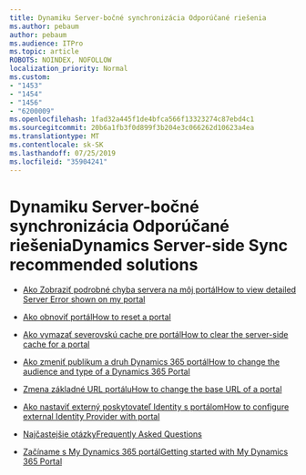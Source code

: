 ```yaml
---
title: Dynamiku Server-bočné synchronizácia Odporúčané riešenia
ms.author: pebaum
author: pebaum
ms.audience: ITPro
ms.topic: article
ROBOTS: NOINDEX, NOFOLLOW
localization_priority: Normal
ms.custom:
- "1453"
- "1454"
- "1456"
- "6200009"
ms.openlocfilehash: 1fad32a445f1de4bfca566f13323274c87ebd4c1
ms.sourcegitcommit: 20b6a1fb3f0d899f3b204e3c066262d10623a4ea
ms.translationtype: MT
ms.contentlocale: sk-SK
ms.lasthandoff: 07/25/2019
ms.locfileid: "35904241"
---
```

# <a name="dynamics-server-side-sync-recommended-solutions"></a><span data-ttu-id="9591c-102">Dynamiku Server-bočné synchronizácia Odporúčané riešenia</span><span class="sxs-lookup"><span data-stu-id="9591c-102">Dynamics Server-side Sync recommended solutions</span></span>

* [<span data-ttu-id="9591c-103">Ako Zobraziť podrobné chyba servera na môj portál</span><span class="sxs-lookup"><span data-stu-id="9591c-103">How to view detailed Server Error shown on my portal</span></span>](https://docs.microsoft.com/dynamics365/customer-engagement/portals/view-portal-error-log)

* [<span data-ttu-id="9591c-104">Ako obnoviť portál</span><span class="sxs-lookup"><span data-stu-id="9591c-104">How to reset a portal</span></span>](https://docs.microsoft.com/dynamics365/customer-engagement/portals/reset-portal)

* [<span data-ttu-id="9591c-105">Ako vymazať severovskú cache pre portál</span><span class="sxs-lookup"><span data-stu-id="9591c-105">How to clear the server-side cache for a portal</span></span>](https://docs.microsoft.com/dynamics365/customer-engagement/portals/clear-server-side-cache)

* [<span data-ttu-id="9591c-106">Ako zmeniť publikum a druh Dynamics 365 portál</span><span class="sxs-lookup"><span data-stu-id="9591c-106">How to change the audience and type of a Dynamics 365 Portal</span></span>](https://support.microsoft.com/en-us/help/4091253/how-to-change-the-audience-and-type-of-a-dynamics-365-portal)

* [<span data-ttu-id="9591c-107">Zmena základné URL portálu</span><span class="sxs-lookup"><span data-stu-id="9591c-107">How to change the base URL of a portal</span></span>](https://docs.microsoft.com/en-us/dynamics365/customer-engagement/portals/change-base-url)

* [<span data-ttu-id="9591c-108">Ako nastaviť externý poskytovateľ Identity s portálom</span><span class="sxs-lookup"><span data-stu-id="9591c-108">How to configure external Identity Provider with portal</span></span>](https://docs.microsoft.com/dynamics365/customer-engagement/portals/configure-portal-authentication)

* [<span data-ttu-id="9591c-109">Najčastejšie otázky</span><span class="sxs-lookup"><span data-stu-id="9591c-109">Frequently Asked Questions</span></span>](https://support.microsoft.com/help/4456128/portal-capabilities-for-dynamics-365-faq)

* [<span data-ttu-id="9591c-110">Začíname s My Dynamics 365 portál</span><span class="sxs-lookup"><span data-stu-id="9591c-110">Getting started with My Dynamics 365 Portal</span></span>](https://docs.microsoft.com/dynamics365/customer-engagement/portals/manage-sharepoint-documents#step-2-set-up-sharepoint-integration-from-portal-admin-center)
